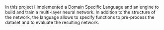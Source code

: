 In this project I implemented a Domain Specific Language and an engine to build and train a multi-layer neural network. In addition to the structure of the network, the language allows to specify functions to pre-process the dataset and to evaluate the resulting network.
